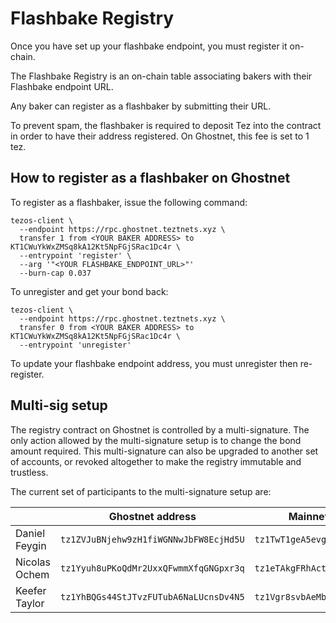 # Flashbake Registry

Once you have set up your flashbake endpoint, you must register it on-chain.

The Flashbake Registry is an on-chain table associating bakers with their Flashbake endpoint URL.

Any baker can register as a flashbaker by submitting their URL.

To prevent spam, the flashbaker is required to deposit Tez into the contract in order to have their address registered. On Ghostnet, this fee is set to 1 tez.

## How to register as a flashbaker on Ghostnet

To register as a flashbaker, issue the following command:

```
tezos-client \
  --endpoint https://rpc.ghostnet.teztnets.xyz \
  transfer 1 from <YOUR BAKER ADDRESS> to KT1CWuYkWxZMSq8kA12Kt5NpFGjSRac1Dc4r \
  --entrypoint 'register' \
  --arg '"<YOUR FLASHBAKE_ENDPOINT_URL>"'
  --burn-cap 0.037
```

To unregister and get your bond back:

```
tezos-client \
  --endpoint https://rpc.ghostnet.teztnets.xyz \
  transfer 0 from <YOUR BAKER ADDRESS> to KT1CWuYkWxZMSq8kA12Kt5NpFGjSRac1Dc4r \
  --entrypoint 'unregister'
```

To update your flashbake endpoint address, you must unregister then re-register.

## Multi-sig setup

The registry contract on Ghostnet is controlled by a multi-signature. The only action allowed by the multi-signature setup is to change the bond amount required. This multi-signature can also be upgraded to another set of accounts, or revoked altogether to make the registry immutable and trustless.

The current set of participants to the multi-signature setup are:

|   | Ghostnet address  | Mainnet address (soon)   |
| - | - | - |
| Daniel Feygin | `tz1ZVJuBNjehw9zH1fiWGNNwJbFW8EcjHd5U` | `tz1TwT1geA5evgxcDDkQupzBNR2Xd23ggkRv` |
| Nicolas Ochem | `tz1Yyuh8uPKoQdMr2UxxQFwmmXfqGNGpxr3q` | `tz1eTAkgFRhAct6LEMkFbfhmZKWuw7AYV2y3` |
| Keefer Taylor | `tz1YhBQGs44StJTvzFUTubA6NaLUcnsDv4N5` | `tz1Vgr8svbAeMbmnC5tJxnB6WsB4h2iT6Mit` |
